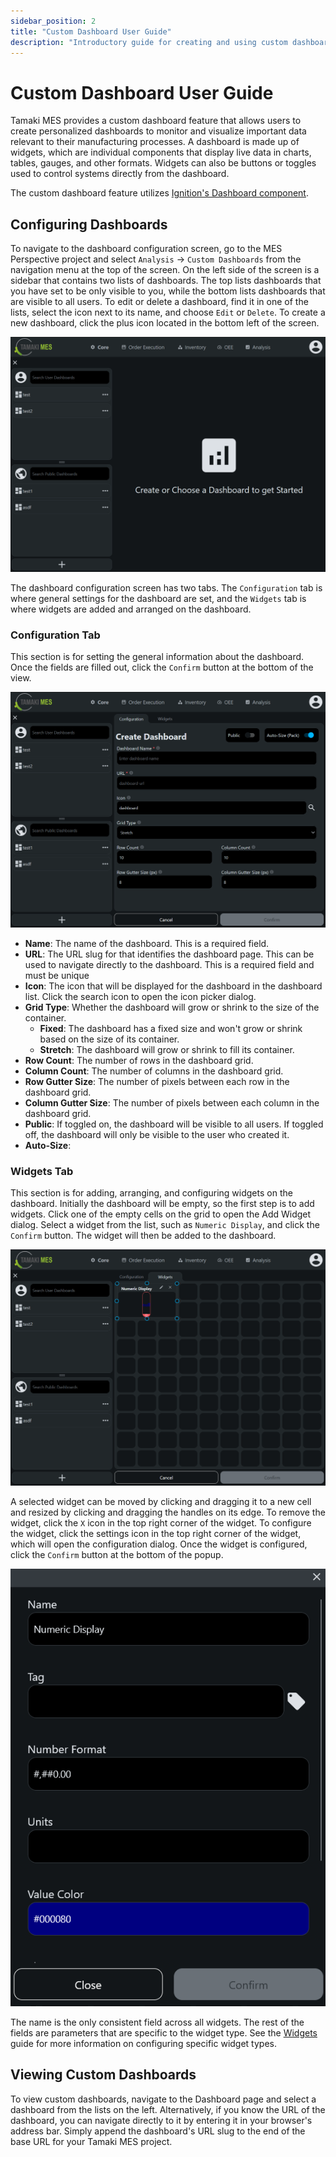 ```yaml
---
sidebar_position: 2
title: "Custom Dashboard User Guide"
description: "Introductory guide for creating and using custom dashboards"
---
```


# Custom Dashboard User Guide

Tamaki MES provides a custom dashboard feature that allows users to create personalized dashboards to monitor and 
visualize important data relevant to their manufacturing processes. A dashboard is made up of widgets, which are 
individual components that display live data in charts, tables, gauges, and other formats. Widgets can also be buttons 
or toggles used to control systems directly from the dashboard.

The custom dashboard feature utilizes [Ignition's Dashboard component](https://www.docs.inductiveautomation.com/docs/8.1/appendix/components/perspective-components/perspective-display-palette/perspective-dashboard).

## Configuring Dashboards

To navigate to the dashboard configuration screen, go to the MES Perspective project and select `Analysis` →
`Custom Dashboards` from the navigation menu at the top of the screen. On the left side of the screen is a sidebar that 
contains two lists of dashboards. The top lists dashboards that you have set to be only visible to you, while the bottom 
lists dashboards that are visible to all users. To edit or delete a dashboard, find it in one of the lists, select the
icon next to its name, and choose `Edit` or `Delete`. To create a new dashboard, click the plus icon located in the 
bottom left of the screen.

![dashboard_screen.png](/static/img/docs/user-guides/dashboard-guide/dashboard_screen.png)

The dashboard configuration screen has two tabs. The `Configuration` tab is where general settings for the dashboard are 
set, and the `Widgets` tab is where widgets are added and arranged on the dashboard.

### Configuration Tab

This section is for setting the general information about the dashboard. Once the fields are filled out, click the 
`Confirm` button at the bottom of the view.

![dashboard_create_screen.png](/static/img/docs/user-guides/dashboard-guide/dashboard_create_screen.png)

- **Name**: The name of the dashboard. This is a required field.
- **URL**: The URL slug for that identifies the dashboard page. This can be used to navigate directly to the dashboard. 
This is a required field and must be unique
- **Icon**: The icon that will be displayed for the dashboard in the dashboard list. Click the search icon to open the 
icon picker dialog.
- **Grid Type**: Whether the dashboard will grow or shrink to the size of the container.
  - **Fixed**: The dashboard has a fixed size and won't grow or shrink based on the size of its container.
  - **Stretch**: The dashboard will grow or shrink to fill its container.
- **Row Count**: The number of rows in the dashboard grid.
- **Column Count**: The number of columns in the dashboard grid.
- **Row Gutter Size**: The number of pixels between each row in the dashboard grid.
- **Column Gutter Size**: The number of pixels between each column in the dashboard grid.
- **Public**: If toggled on, the dashboard will be visible to all users. If toggled off, the dashboard will only be 
visible to the user who created it.
- **Auto-Size**: <!-- TODO figure out what pack does-->

### Widgets Tab

This section is for adding, arranging, and configuring widgets on the dashboard. Initially the dashboard will be empty,
so the first step is to add widgets. Click one of the empty cells on the grid to open the Add Widget dialog. Select a
widget from the list, such as `Numeric Display`, and click the `Confirm` button. The widget will then be added to the 
dashboard. 

![dashboard_widget_numeric_display.png](/static/img/docs/user-guides/dashboard-guide/dashboard_widget_numeric_display.png)

A selected widget can be moved by clicking and dragging it to a new cell and resized by clicking and dragging the 
handles on its edge. To remove the widget, click the `X` icon in the top right corner of the 
widget. To configure the widget, click the settings icon in the top right corner of the widget, which will open the 
configuration dialog. Once the widget is configured, click the `Confirm` button at the bottom of the popup.

![widget_parameter_config.png](/static/img/docs/user-guides/dashboard-guide/widget_parameter_config.png)

The name is the only consistent field across all widgets. The rest of the fields are parameters that are specific to the
widget type. See the [Widgets](widgets) guide for more information on configuring specific widget types.

## Viewing Custom Dashboards

To view custom dashboards, navigate to the Dashboard page and select a dashboard from the lists on the left.
Alternatively, if you know the URL of the dashboard, you can navigate directly to it by entering it in your browser's 
address bar. Simply append the dashboard's URL slug to the end of the base URL for your Tamaki MES project.




